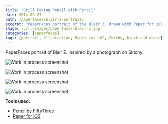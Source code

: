 ```yaml
---
title: "Still Faking Pencil with Pencil"
date: 2014-08-27
path: /paperfaces/blair-z-portrait/
excerpt: "PaperFaces portrait of the Blair Z. drawn with Paper for iOS on an iPad."
image: ../../images/paperfaces-blair-z.jpg
categories: [paperfaces]
tags: [portrait, illustration, Paper for iOS, Sktchy, black and white]
---
```


PaperFaces portrait of Blair Z. inspired by a photograph on Sktchy.

![Work in process screenshot](../../images/paperfaces-blair-z-process-1-lg.jpg)

![Work in process screenshot](../../images/paperfaces-blair-z-process-2-lg.jpg)

![Work in process screenshot](../../images/paperfaces-blair-z-process-3-lg.jpg)

![Work in process screenshot](../../images/paperfaces-blair-z-process-4-lg.jpg)

**Tools used:**

- [Pencil by FiftyThree](https://amzn.to/35tCkJW)
- [Paper for iOS](https://paper.bywetransfer.com/)
